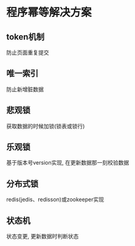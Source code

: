 # 程序幂等解决方案

## token机制
防止页面重复提交

## 唯一索引 
防止新增脏数据

## 悲观锁 
获取数据的时候加锁(锁表或锁行)

## 乐观锁 
基于版本号version实现, 在更新数据那一刻校验数据

## 分布式锁 
redis(jedis、redisson)或zookeeper实现

## 状态机 
状态变更, 更新数据时判断状态